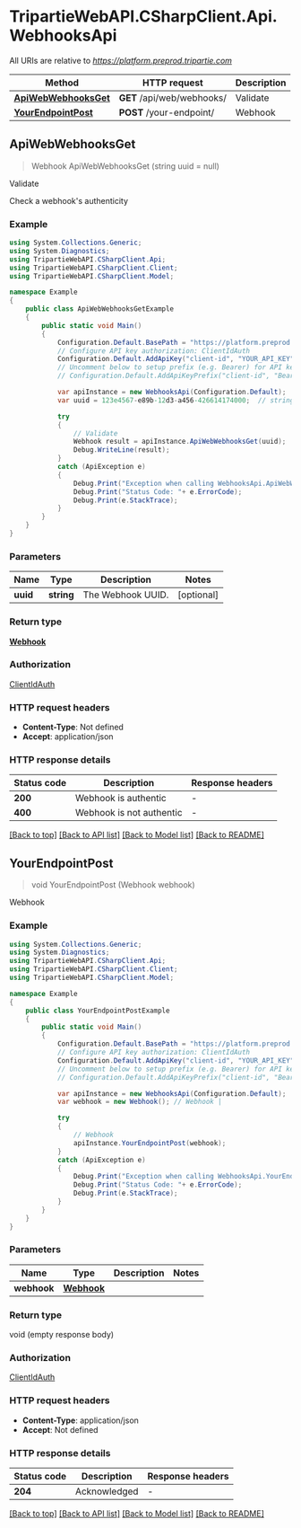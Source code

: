 # TripartieWebAPI.CSharpClient.Api.WebhooksApi

All URIs are relative to *https://platform.preprod.tripartie.com*

Method | HTTP request | Description
------------- | ------------- | -------------
[**ApiWebWebhooksGet**](WebhooksApi.md#apiwebwebhooksget) | **GET** /api/web/webhooks/ | Validate
[**YourEndpointPost**](WebhooksApi.md#yourendpointpost) | **POST** /your-endpoint/ | Webhook



## ApiWebWebhooksGet

> Webhook ApiWebWebhooksGet (string uuid = null)

Validate

Check a webhook's authenticity 

### Example

```csharp
using System.Collections.Generic;
using System.Diagnostics;
using TripartieWebAPI.CSharpClient.Api;
using TripartieWebAPI.CSharpClient.Client;
using TripartieWebAPI.CSharpClient.Model;

namespace Example
{
    public class ApiWebWebhooksGetExample
    {
        public static void Main()
        {
            Configuration.Default.BasePath = "https://platform.preprod.tripartie.com";
            // Configure API key authorization: ClientIdAuth
            Configuration.Default.AddApiKey("client-id", "YOUR_API_KEY");
            // Uncomment below to setup prefix (e.g. Bearer) for API key, if needed
            // Configuration.Default.AddApiKeyPrefix("client-id", "Bearer");

            var apiInstance = new WebhooksApi(Configuration.Default);
            var uuid = 123e4567-e89b-12d3-a456-426614174000;  // string | The Webhook UUID. (optional) 

            try
            {
                // Validate
                Webhook result = apiInstance.ApiWebWebhooksGet(uuid);
                Debug.WriteLine(result);
            }
            catch (ApiException e)
            {
                Debug.Print("Exception when calling WebhooksApi.ApiWebWebhooksGet: " + e.Message );
                Debug.Print("Status Code: "+ e.ErrorCode);
                Debug.Print(e.StackTrace);
            }
        }
    }
}
```

### Parameters


Name | Type | Description  | Notes
------------- | ------------- | ------------- | -------------
 **uuid** | **string**| The Webhook UUID. | [optional] 

### Return type

[**Webhook**](Webhook.md)

### Authorization

[ClientIdAuth](../README.md#ClientIdAuth)

### HTTP request headers

- **Content-Type**: Not defined
- **Accept**: application/json

### HTTP response details
| Status code | Description | Response headers |
|-------------|-------------|------------------|
| **200** | Webhook is authentic |  -  |
| **400** | Webhook is not authentic |  -  |

[[Back to top]](#)
[[Back to API list]](../README.md#documentation-for-api-endpoints)
[[Back to Model list]](../README.md#documentation-for-models)
[[Back to README]](../README.md)


## YourEndpointPost

> void YourEndpointPost (Webhook webhook)

Webhook

### Example

```csharp
using System.Collections.Generic;
using System.Diagnostics;
using TripartieWebAPI.CSharpClient.Api;
using TripartieWebAPI.CSharpClient.Client;
using TripartieWebAPI.CSharpClient.Model;

namespace Example
{
    public class YourEndpointPostExample
    {
        public static void Main()
        {
            Configuration.Default.BasePath = "https://platform.preprod.tripartie.com";
            // Configure API key authorization: ClientIdAuth
            Configuration.Default.AddApiKey("client-id", "YOUR_API_KEY");
            // Uncomment below to setup prefix (e.g. Bearer) for API key, if needed
            // Configuration.Default.AddApiKeyPrefix("client-id", "Bearer");

            var apiInstance = new WebhooksApi(Configuration.Default);
            var webhook = new Webhook(); // Webhook | 

            try
            {
                // Webhook
                apiInstance.YourEndpointPost(webhook);
            }
            catch (ApiException e)
            {
                Debug.Print("Exception when calling WebhooksApi.YourEndpointPost: " + e.Message );
                Debug.Print("Status Code: "+ e.ErrorCode);
                Debug.Print(e.StackTrace);
            }
        }
    }
}
```

### Parameters


Name | Type | Description  | Notes
------------- | ------------- | ------------- | -------------
 **webhook** | [**Webhook**](Webhook.md)|  | 

### Return type

void (empty response body)

### Authorization

[ClientIdAuth](../README.md#ClientIdAuth)

### HTTP request headers

- **Content-Type**: application/json
- **Accept**: Not defined

### HTTP response details
| Status code | Description | Response headers |
|-------------|-------------|------------------|
| **204** | Acknowledged |  -  |

[[Back to top]](#)
[[Back to API list]](../README.md#documentation-for-api-endpoints)
[[Back to Model list]](../README.md#documentation-for-models)
[[Back to README]](../README.md)

